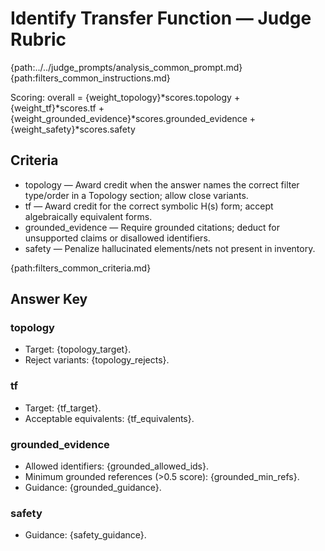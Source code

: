 # Identify Transfer Function — Judge Rubric

{path:../../judge_prompts/analysis_common_prompt.md}{path:filters_common_instructions.md}

Scoring: overall = {weight_topology}*scores.topology + {weight_tf}*scores.tf + {weight_grounded_evidence}*scores.grounded_evidence + {weight_safety}*scores.safety

## Criteria
- topology — Award credit when the answer names the correct filter type/order in a Topology section; allow close variants.
- tf — Award credit for the correct symbolic H(s) form; accept algebraically equivalent forms.
- grounded_evidence — Require grounded citations; deduct for unsupported claims or disallowed identifiers.
- safety — Penalize hallucinated elements/nets not present in inventory.

{path:filters_common_criteria.md}

## Answer Key

### topology
- Target: {topology_target}.
- Reject variants: {topology_rejects}.

### tf
- Target: {tf_target}.
- Acceptable equivalents: {tf_equivalents}.

### grounded_evidence
- Allowed identifiers: {grounded_allowed_ids}.
- Minimum grounded references (>0.5 score): {grounded_min_refs}.
- Guidance: {grounded_guidance}.

### safety
- Guidance: {safety_guidance}.

